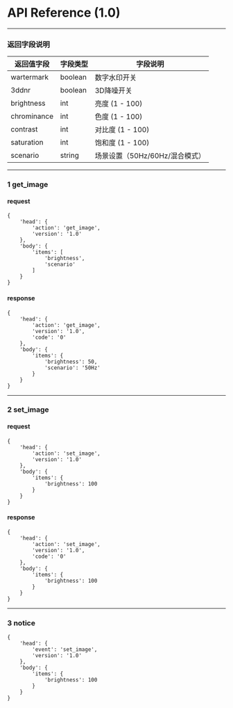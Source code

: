 # API Reference (1.0)
---

### 返回字段说明
返回值字段|字段类型|字段说明
---|---|---
wartermark|boolean|数字水印开关
3ddnr|boolean|3D降噪开关
brightness|int|亮度 (1 - 100)
chrominance|int|色度 (1 - 100)
contrast|int|对比度 (1 - 100)
saturation|int|饱和度 (1 - 100)
scenario|string|场景设置（50Hz/60Hz/混合模式）

---
### 1 get_image
#### request

	{
		'head': {
			'action': 'get_image',
			'version': '1.0'
		},
		'body': {
			'items': [
				'brightness',
				'scenario'
			]
		}
	}

#### response

	{
		'head': {
			'action': 'get_image',
			'version': '1.0',
			'code': '0'
		},
		'body': {
			'items': {
				'brightness': 50,
				'scenario': '50Hz'
			}
		}
	}

---
### 2 set_image
#### request

	{
		'head': {
			'action': 'set_image',
			'version': '1.0'
		},
		'body': {
			'items': {
				'brightness': 100
			}
		}
	}

#### response

	{
		'head': {
			'action': 'set_image',
			'version': '1.0',
			'code': '0'
		},
		'body': {
			'items': {
				'brightness': 100
			}
		}
	}

---
### 3 notice

	{
		'head': {
			'event': 'set_image',
			'version': '1.0'
		},
		'body': {
			'items': {
				'brightness': 100
			}
		}
	}